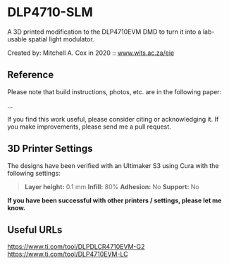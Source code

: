 # DLP4710-SLM
A 3D printed modification to the DLP4710EVM DMD to turn it into a lab-usable spatial light modulator.

Created by: Mitchell A. Cox in 2020 :: www.wits.ac.za/eie

## Reference

Please note that build instructions, photos, etc. are in the following paper:

...

If you find this work useful, please consider citing or acknowledging it. If you make improvements, please send me a pull request.

## 3D Printer Settings

The designs have been verified with an Ultimaker S3 using Cura with the following settings:

> **Layer height:** 0.1 mm
> **Infill:** 80%
> **Adhesion:** No
> **Support:** No

**If you have been successful with other printers / settings, please let me know.**

## Useful URLs

https://www.ti.com/tool/DLPDLCR4710EVM-G2
https://www.ti.com/tool/DLP4710EVM-LC